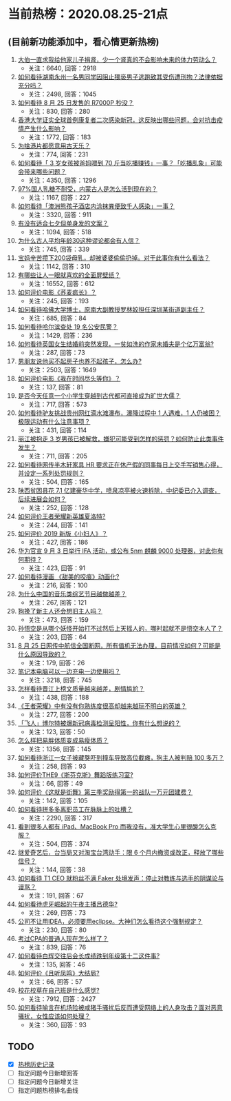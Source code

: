 # 当前热榜：2020.08.25-21点
## (目前新功能添加中，看心情更新热榜)
1. [大伯一直求我给他家儿子捐肾，少一个肾真的不会影响未来的体力劳动么？](https://www.zhihu.com/question/416489713)
    * 关注：6640, 回答：2918
2. [如何看待湖南永州一名男同学因阻止猥亵男子逃跑致其受伤遭刑拘？法律依据充分吗？](https://www.zhihu.com/question/417223444)
    * 关注：2498, 回答：1045
3. [如何看待 8 月 25 日发售的 R7000P 秒没？](https://www.zhihu.com/question/417304399)
    * 关注：830, 回答：280
4. [香港大学证实全球首例康复者二次感染新冠，这反映出哪些问题，会对抗击疫情产生什么影响？](https://www.zhihu.com/question/417315133)
    * 关注：1772, 回答：183
5. [为啥港片都愿意用古天乐？](https://www.zhihu.com/question/64579622)
    * 关注：774, 回答：231
6. [如何看待「 3 岁女孩被爸妈喂到 70 斤当吃播赚钱」一事？「吃播乱象」可能会带来哪些问题？](https://www.zhihu.com/question/417122425)
    * 关注：4350, 回答：1296
7. [97%国人乳糖不耐受，内蒙古人是怎么活到现在的？](https://www.zhihu.com/question/325913910)
    * 关注：1167, 回答：227
8. [如何看待「澳洲熊孩子酒店内涂抹粪便致千人感染」一事？](https://www.zhihu.com/question/416612095)
    * 关注：3320, 回答：911
9. [有没有适合七夕但单身发的文案？](https://www.zhihu.com/question/415435392)
    * 关注：1094, 回答：518
10. [为什么古人平均年龄30这种谬论都会有人信？](https://www.zhihu.com/question/369551950)
    * 关注：745, 回答：339
11. [宝妈辛苦攒下200袋母乳，却被婆婆偷偷扔掉。对于此事你有什么看法？](https://www.zhihu.com/question/410951879)
    * 关注：1142, 回答：310
12. [有哪些让人一眼就喜欢的全面屏壁纸？](https://www.zhihu.com/question/329062584)
    * 关注：16552, 回答：612
13. [如何评价电影《荞麦疯长》？](https://www.zhihu.com/question/278213591)
    * 关注：245, 回答：193
14. [如何看待哈佛大学博士，原南大副教授罗林姣担任深圳某街道副主任？](https://www.zhihu.com/question/416936262)
    * 关注：685, 回答：84
15. [如何看待哈尔滨查处 19 名公安民警？](https://www.zhihu.com/question/417148723)
    * 关注：1429, 回答：236
16. [如何看待英国女生结婚前突然发现，一贫如洗的作家未婚夫是个亿万富翁?](https://www.zhihu.com/question/416839200)
    * 关注：287, 回答：73
17. [男朋友说他买不起房子也养不起孩子，怎么办?](https://www.zhihu.com/question/412967910)
    * 关注：2503, 回答：1649
18. [如何评价电影《我在时间尽头等你》？](https://www.zhihu.com/question/363069702)
    * 关注：137, 回答：81
19. [是否今天任意一个小学生穿越到古代都可直接成为旷世大儒？](https://www.zhihu.com/question/415304345)
    * 关注：717, 回答：573
20. [如何看待驴友挑战贵州网红滴水滩瀑布，瀑降过程中 1 人遇难，1 人仍被困？极限运动有什么注意事项？](https://www.zhihu.com/question/417150987)
    * 关注：431, 回答：114
21. [丽江被抱走 3 岁男孩已被解救，嫌犯可能受到怎样的惩罚？如何防止此类事件发生？](https://www.zhihu.com/question/417420999)
    * 关注：711, 回答：205
22. [如何看待网传半木轩家具 HR 要求正在休产假的同事每日上交手写销售心得，并设定一系列处罚规则？](https://www.zhihu.com/question/417103801)
    * 关注：504, 回答：165
23. [陕西贫困县花 7.1 亿建豪华中学，喷泉凉亭被火速拆除，中纪委已介入调查，后续进展会如何？](https://www.zhihu.com/question/417405323)
    * 关注：252, 回答：128
24. [如何评价王者荣耀新英雄夏洛特?](https://www.zhihu.com/question/408268511)
    * 关注：244, 回答：141
25. [如何评价 2019 新版《小妇人》？](https://www.zhihu.com/question/358104223)
    * 关注：427, 回答：186
26. [华为官宣 9 月 3 日举行 IFA 活动，或公布 5nm 麒麟 9000 处理器，对此你有何期待？](https://www.zhihu.com/question/417065278)
    * 关注：423, 回答：91
27. [如何看待漫画 《甜美的咬痕》动画化?](https://www.zhihu.com/question/412893465)
    * 关注：216, 回答：100
28. [为什么中国的音乐类综艺节目越做越差？](https://www.zhihu.com/question/416867587)
    * 关注：267, 回答：121
29. [狗换了新主人还会想旧主人吗？](https://www.zhihu.com/question/413759440)
    * 关注：473, 回答：159
30. [孙悟空是从哪个妖怪开始打不过然后上天摇人的，哪时起就不是悟空本人了？](https://www.zhihu.com/question/416575632)
    * 关注：203, 回答：64
31. [8 月 25 日网传中航信全国断网，所有值机无法办理，目前情况如何？可能是什么原因导致的？](https://www.zhihu.com/question/417473485)
    * 关注：179, 回答：26
32. [笔记本电脑可以一边充电一边使用吗？](https://www.zhihu.com/question/64066778)
    * 关注：3218, 回答：745
33. [怎样看待晋江上榜文质量越来越差，剧情尴尬？](https://www.zhihu.com/question/390235773)
    * 关注：438, 回答：188
34. [《王者荣耀》中有没有你熟练度很高却越来越玩不明白的英雄？](https://www.zhihu.com/question/413079049)
    * 关注：277, 回答：200
35. [「飞人」博尔特被爆新冠病毒检测呈阳性，你有什么想说的？](https://www.zhihu.com/question/417245770)
    * 关注：123, 回答：50
36. [怎么样把易胖体质变成易瘦体质？](https://www.zhihu.com/question/347898698)
    * 关注：1356, 回答：145
37. [如何看待浙江一女子被藏獒吓到撞车导致高位截瘫，狗主人被判赔 100 多万？](https://www.zhihu.com/question/417466297)
    * 关注：258, 回答：93
38. [如何评价THE9《斯芬克斯》舞蹈版练习室?](https://www.zhihu.com/question/417413715)
    * 关注：66, 回答：49
39. [如何评价《这就是街舞》第三季奖励得第一的战队一万元团建费？](https://www.zhihu.com/question/416724934)
    * 关注：142, 回答：105
40. [如何看待拼多多离职员工在脉脉上的吐槽？](https://www.zhihu.com/question/408873251)
    * 关注：2290, 回答：317
41. [看到很多人都有 iPad、MacBook Pro 而我没有，准大学生心里很酸怎么克服？](https://www.zhihu.com/question/416152714)
    * 关注：504, 回答：374
42. [继爱奇艺后，台当局又对淘宝台湾动手：限 6 个月内撤资或改正，释放了哪些信号？](https://www.zhihu.com/question/417126109)
    * 关注：144, 回答：38
43. [如何看待 T1 CEO 就粉丝不满 Faker 处境发声：停止对教练与选手的阴谋论与谩骂？](https://www.zhihu.com/question/417154275)
    * 关注：191, 回答：67
44. [如何看待虎牙崛起的午夜主播吕德华?](https://www.zhihu.com/question/369948681)
    * 关注：269, 回答：73
45. [公司不让用IDEA，必须要用eclipse。大神们怎么看待这个强制规定？](https://www.zhihu.com/question/278266025)
    * 关注：230, 回答：80
46. [考过CPA的普通人现在怎么样了？](https://www.zhihu.com/question/406026927)
    * 关注：839, 回答：76
47. [如何看待白辉交往后会长成绩跌到年级第十二这件事?](https://www.zhihu.com/question/417025168)
    * 关注：135, 回答：46
48. [如何评价《且听凤鸣》大结局?](https://www.zhihu.com/question/417203349)
    * 关注：66, 回答：57
49. [校花校草在自己班是什么感觉?](https://www.zhihu.com/question/342494984)
    * 关注：7912, 回答：2427
50. [如何看待喻言在机场险被咸猪手骚扰后反而遭受网络上的人身攻击？面对恶意骚扰，女性应该如何处理？](https://www.zhihu.com/question/417153630)
    * 关注：360, 回答：93
## TODO
* [x] [热榜历史记录](hot_history/AllHot.md)
* [ ] 指定问题今日新增回答
* [ ] 指定问题今日新增关注
* [ ] 指定问题热榜排名曲线
